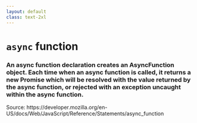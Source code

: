 ```yaml
---
layout: default
class: text-2xl
---
```


# `async` function

### An async function declaration creates an AsyncFunction object. Each time when an async function is called, it returns a new **Promise** which will be resolved with the value **returned** by the async function, or rejected with an exception uncaught within the async function.

<div class="mt-50 text-xs">
  Source: https://developer.mozilla.org/en-US/docs/Web/JavaScript/Reference/Statements/async_function
</div>
